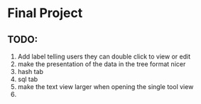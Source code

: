 # Final Project
## TODO:
1. Add label telling users they can double click to view or edit 
2. make the presentation of the data in the tree format nicer
3. hash tab
4. sql tab
5. make the text view larger when opening the single tool view
6. 
